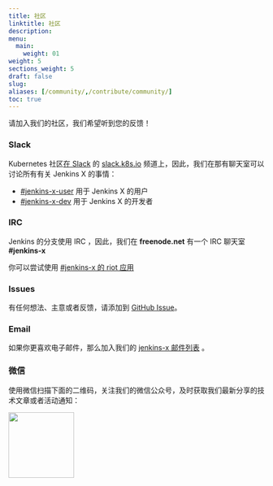 ```yaml
---
title: 社区
linktitle: 社区
description: 
menu:
  main:
    weight: 01
weight: 5
sections_weight: 5
draft: false
slug:
aliases: [/community/,/contribute/community/]
toc: true
---
```


请加入我们的社区，我们希望听到您的反馈！

### Slack

Kubernetes 社区[在 Slack](http://slack.k8s.io/) 的 [slack.k8s.io](http://slack.k8s.io/) 频道上，因此，我们在那有聊天室可以讨论所有有关 Jenkins X 的事情：

* [\#jenkins-x-user](https://kubernetes.slack.com/messages/C9MBGQJRH) 用于 Jenkins X 的用户
* [\#jenkins-x-dev](https://kubernetes.slack.com/messages/C9LTHT2BB) 用于 Jenkins X 的开发者

### IRC

Jenkins 的分支使用 IRC ，因此，我们在 **freenode.net** 有一个 IRC 聊天室 **#jenkins-x**

你可以尝试使用 [#jenkins-x 的 riot 应用](https://riot.im/app/#/room/#freenode_#jenkins-x:matrix.org)

### Issues

有任何想法、主意或者反馈，请添加到 [GitHub Issue](https://github.com/jenkins-x/jx/issues/new)。

### Email

如果你更喜欢电子邮件，那么加入我们的 [jenkins-x 邮件列表](https://groups.google.com/forum/#!forum/jenkins-x) 。

### 微信

使用微信扫描下面的二维码，关注我们的微信公众号，及时获取我们最新分享的技术文章或者活动通知：

<img src="/images/wechat.png" class="img-thumbnail" style="width:129px;">
